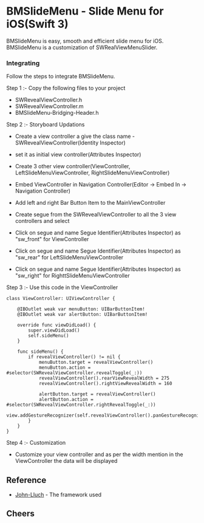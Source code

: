 # BMSlideMenu - Slide Menu for iOS(Swift 3)
BMSlideMenu is easy, smooth and efficient slide menu for iOS. BMSlideMenu is a customization of SWRealViewMenuSlider. 

### Integrating

Follow the steps to integrate BMSlideMenu.

Step 1 :- Copy the following files to your project

* SWRevealViewController.h
* SWRevealViewController.m
* BMSlideMenu-Bridging-Header.h

Step 2 :- Storyboard Updations

* Create a view controller a give the class name - SWRevealViewController(Identity Inspector)
* set it as initial view controller(Attributes Inspector)

* Create 3 other view controller(ViewController, LeftSlideMenuViewController, RightSlideMenuViewController)
* Embed ViewController in Navigation Controller(Editor -> Embed In -> Navigation Controller)
* Add left and right Bar Button Item to the MainViewController
* Create segue from the SWRevealViewController to all the 3 view controllers and select

* Click on segue and name Segue Identifier(Attributes Inspector) as "sw_front" for ViewController
* Click on segue and name Segue Identifier(Attributes Inspector) as "sw_rear" for LeftSlideMenuViewController
* Click on segue and name Segue Identifier(Attributes Inspector) as "sw_right" for RighttSlideMenuViewController


Step 3 :- Use this code in the ViewController

```
class ViewController: UIViewController {
    
    @IBOutlet weak var menuButton: UIBarButtonItem!
    @IBOutlet weak var alertButton: UIBarButtonItem!

    override func viewDidLoad() {
        super.viewDidLoad()
        self.sideMenu()
    }
    
    func sideMenu() {
        if revealViewController() != nil {
            menuButton.target = revealViewController()
            menuButton.action = #selector(SWRevealViewController.revealToggle(_:))
            revealViewController().rearViewRevealWidth = 275
            revealViewController().rightViewRevealWidth = 160
            
            alertButton.target = revealViewController()
            alertButton.action = #selector(SWRevealViewController.rightRevealToggle(_:))
            view.addGestureRecognizer(self.revealViewController().panGestureRecognizer())
        }
    }
}

```

Step 4 :- Customization

* Customize your view controller and as per the width mention in the ViewController the data will be displayed

## Reference

* [John-Lluch](https://github.com/John-Lluch/SWRevealViewController) - The framework used

## Cheers
